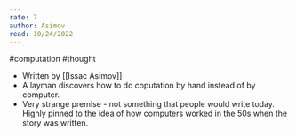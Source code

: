 ```yaml
---
rate: 7
author: Asimov
read: 10/24/2022
---
```


#computation #thought 

- Written by [[Issac Asimov]]
- A layman discovers how to do coputation by hand instead of by computer.
- Very strange premise - not something that people would write today. Highly pinned to the idea of how computers worked in the 50s when the story was written.